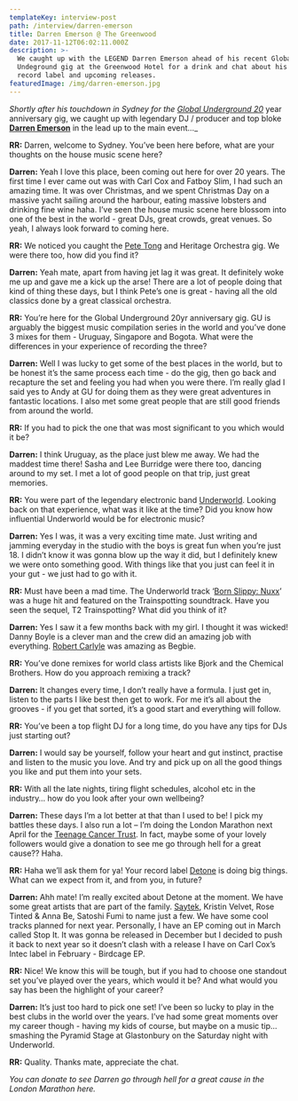 ```yaml
---
templateKey: interview-post
path: /interview/darren-emerson
title: Darren Emerson @ The Greenwood
date: 2017-11-12T06:02:11.000Z
description: >-
  We caught up with the LEGEND Darren Emerson ahead of his recent Global
  Undeground gig at the Greenwood Hotel for a drink and chat about his career,
  record label and upcoming releases.
featuredImage: /img/darren-emerson.jpg
---
```

_Shortly after his touchdown in Sydney for the [Global Underground 20](https://www.facebook.com/events/1563659050364245/)_ year anniversary gig, we caught up with legendary DJ / producer and top bloke [**Darren Emerson**](https://www.facebook.com/DarrenEmersonMusic/) in the lead up to the main event..._

**RR:** Darren, welcome to Sydney. You’ve been here before, what are your thoughts on the house music scene here?

**Darren:** Yeah I love this place, been coming out here for over 20 years. The first time I ever came out was with Carl Cox and Fatboy Slim, I had such an amazing time. It was over Christmas, and we spent Christmas Day on a massive yacht sailing around the harbour, eating massive lobsters and drinking fine wine haha. I’ve seen the house music scene here blossom into one of the best in the world - great DJs, great crowds, great venues. So yeah, I always look forward to coming here.

**RR:** We noticed you caught the [Pete Tong](https://www.facebook.com/petetong/) and Heritage Orchestra gig. We were there too, how did you find it?

**Darren:** Yeah mate, apart from having jet lag it was great. It definitely woke me up and gave me a kick up the arse! There are a lot of people doing that kind of thing these days, but I think Pete’s one is great - having all the old classics done by a great classical orchestra. 

**RR:** You’re here for the Global Underground 20yr anniversary gig. GU is arguably the biggest music compilation series in the world and you’ve done 3 mixes for them - Uruguay, Singapore and Bogota. What were the differences in your experience of recording the three? 

**Darren:** Well I was lucky to get some of the best places in the world, but to be honest it’s the same process each time - do the gig, then go back and recapture the set and feeling you had when you were there. I’m really glad I said yes to Andy at GU for doing them as they were great adventures in fantastic locations. I also met some great people that are still good friends from around the world.

**RR:** If you had to pick the one that was most significant to you which would it be?

**Darren:** I think Uruguay, as the place just blew me away. We had the maddest time there! Sasha and Lee Burridge were there too, dancing around to my set. I met a lot of good people on that trip, just great memories.

**RR:** You were part of the legendary electronic band [Underworld](https://www.facebook.com/underworldlive/). Looking back on that experience, what was it like at the time? Did you know how influential Underworld would be for electronic music?

**Darren:** Yes I was, it was a very exciting time mate. Just writing and jamming everyday in the studio with the boys is great fun when you’re just 18. I didn’t know it was gonna blow up the way it did, but I definitely knew we were onto something good. With things like that you just can feel it in your gut - we just had to go with it.

**RR:** Must have been a mad time. The Underworld track ‘[Born Slippy: Nuxx](https://l.facebook.com/l.php?u=https%3A%2F%2Fopen.spotify.com%2Falbum%2F10QtKCMNPA48VisBufj8Vf&h=ATPm_w0nS0C_7ihW4tAbcJB1jeVtCOCICTH0rDH-FoR2OK7-gox8bKsWGoizreVT937Eu_evTN7JYsDPQ3YRF-wHgJLkYp3UIrMPlht5iNr6Q93RT6TpPXMk5GoLI-fx2oWq9HmT)’ was a huge hit and featured on the Trainspotting soundtrack. Have you seen the sequel, T2 Trainspotting? What did you think of it?

**Darren:** Yes I saw it a few months back with my girl. I thought it was wicked! Danny Boyle is a clever man and the crew did an amazing job with everything. [Robert Carlyle](https://l.facebook.com/l.php?u=http%3A%2F%2Fwww.imdb.com%2Fname%2Fnm0001015%2F&h=ATNzTSR-u51FAg_TaSr8N_YI0U7SdOOUrfvWNXbYT2edMnVW72g20fhiDW0244ue8J8C9CeWOP942NX3YtujQ-5DsAs6TSB6s3IVTaCsYqu5IfOYcqngdWDMkhloMPeRLkcELWJc) was amazing as Begbie. 

**RR:** You’ve done remixes for world class artists like Bjork and the Chemical Brothers. How do you approach remixing a track? 

**Darren:** It changes every time, I don’t really have a formula. I just get in, listen to the parts I like best then get to work. For me it’s all about the grooves - if you get that sorted, it’s a good start and everything will follow.

**RR:** You’ve been a top flight DJ for a long time, do you have any tips for DJs just starting out?

**Darren:** I would say be yourself, follow your heart and gut instinct, practise and listen to the music you love. And try and pick up on all the good things you like and put them into your sets.

**RR:** With all the late nights, tiring flight schedules, alcohol etc in the industry… how do you look after your own wellbeing?

**Darren:** These days I’m a lot better at that than I used to be! I pick my battles these days. I also run a lot – I’m doing the London Marathon next April for the [Teenage Cancer Trust](https://l.facebook.com/l.php?u=https%3A%2F%2Fwww.teenagecancertrust.org%2F&h=ATMOxrBdoJWwIgi6QsL3Mhc22rYxlHwJKKaQlqaeKHuc7ehghpuEMxBGTIRxDhiGEjmdLVACBFw0dSl0D3O0FSYemE-R4LA_RJO8CF8mOHoNpntP1NSaBj-_BsU4BICRcVpVpNrj). In fact, maybe some of your lovely followers would give a donation to see me go through hell for a great cause?? Haha.

**RR:** Haha we’ll ask them for ya! Your record label [Detone](https://www.facebook.com/Detone12/) is doing big things. What can we expect from it, and from you, in future?

**Darren:** Ahh mate! I’m really excited about Detone at the moment. We have some great artists that are part of the family. [Saytek](https://www.facebook.com/Saytek.live/), Kristin Velvet, Rose Tinted & Anna Be, Satoshi Fumi to name just a few. We have some cool tracks planned for next year. Personally, I have an EP coming out in March called Stop It. It was gonna be released in December but I decided to push it back to next year so it doesn’t clash with a release I have on Carl Cox’s Intec label in February - Birdcage EP. 

**RR:** Nice! We know this will be tough, but if you had to choose one standout set you’ve played over the years, which would it be? And what would you say has been the highlight of your career?

**Darren:** It’s just too hard to pick one set! I’ve been so lucky to play in the best clubs in the world over the years. I’ve had some great moments over my career though - having my kids of course, but maybe on a music tip… smashing the Pyramid Stage at Glastonbury on the Saturday night with Underworld.

**RR:** Quality. Thanks mate, appreciate the chat. 

_You can donate to see Darren go through hell for a great cause in the London Marathon here._
